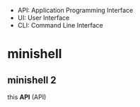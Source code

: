 - API: Application Programming Interface
- UI: User Interface
- CLI: Command Line Interface

# minishell
## minishell 2

this **API** (API)
